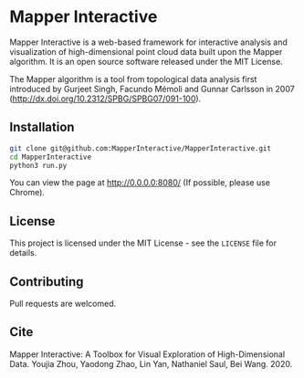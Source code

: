 # Mapper Interactive



Mapper Interactive is a web-based framework for interactive analysis and visualization of high-dimensional point cloud data  built upon the Mapper algorithm. It is an open source software released under the MIT License.

The Mapper algorithm is a tool from topological data analysis first introduced by Gurjeet Singh, Facundo Mémoli and Gunnar Carlsson in 2007 (http://dx.doi.org/10.2312/SPBG/SPBG07/091-100). 


## Installation

```bash
git clone git@github.com:MapperInteractive/MapperInteractive.git
cd MapperInteractive
python3 run.py
```

You can view the page at http://0.0.0.0:8080/ (If possible, please use Chrome).


## License

This project is licensed under the MIT License - see the `LICENSE` file for details.

## Contributing

Pull requests are welcomed. 

## Cite

Mapper Interactive: A Toolbox for Visual Exploration of High-Dimensional Data.
Youjia Zhou, Yaodong Zhao, Lin Yan, Nathaniel Saul, Bei Wang.
2020.




